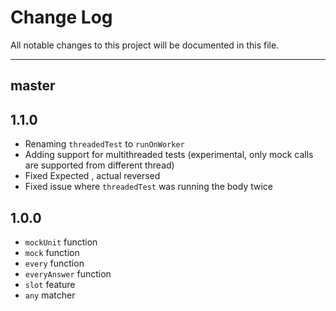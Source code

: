 # Change Log
All notable changes to this project will be documented in this file.

---

## master

## 1.1.0
* Renaming `threadedTest` to `runOnWorker`
* Adding support for multithreaded tests (experimental, only mock calls are supported from different thread)
* Fixed Expected , actual reversed
* Fixed issue where `threadedTest` was running the body twice

## 1.0.0
* `mockUnit` function
* `mock` function
* `every` function
* `everyAnswer` function
* `slot` feature
* `any` matcher

